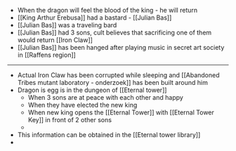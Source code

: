 - When the dragon will feel the blood of the king - he will return
- [[King Arthur Erebusa]] had a bastard - [[Julian Bas]]
- [[Julian Bas]] was a traveling bard
- [[Julian Bas]] had 3 sons, cult believes that sacrificing one of them would return [[Iron Claw]]
- [[Julian Bas]] has been hanged after playing music in secret art society in [[Raffens region]]
- -----------------
- Actual Iron Claw has been corrupted while sleeping and [[Abandoned Tribes mutant laboratory - onderzoek]] has been built around him
- Dragon is egg is in the dungeon of [[Eternal tower]]
	- When 3 sons are at peace with each other and happy
	- When they have elected the new king
	- When new king opens the [[Eternal Tower]] with [[Eternal Tower Key]] in front of 2 other sons
	-
- This information can be obtained in the [[Eternal tower library]]
-